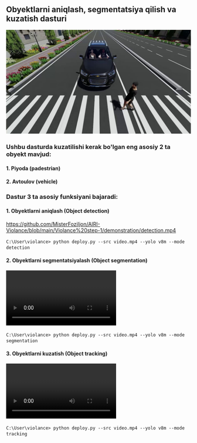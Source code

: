 ## Obyektlarni aniqlash, segmentatsiya qilish va kuzatish dasturi

![image](https://github.com/MisterFoziljon/AIRI-Violance/blob/main/Violance%20step-1/demonstration/image.jpg)

### Ushbu dasturda kuzatilishi kerak bo'lgan eng asosiy 2 ta obyekt mavjud:
#### 1. Piyoda (padestrian)
#### 2. Avtoulov (vehicle)


### Dastur 3 ta asosiy funksiyani bajaradi:

#### 1. Obyektlarni aniqlash (Object detection)

https://github.com/MisterFoziljon/AIRI-Violance/blob/main/Violance%20step-1/demonstration/detection.mp4
```shell
C:\User\violance> python deploy.py --src video.mp4 --yolo v8m --mode detection
```

#### 2. Obyektlarni segmentatsiyalash (Object segmentation)

![image](https://github.com/MisterFoziljon/AIRI-Violance/blob/main/Violance%20step-1/demonstration/segmentation.mp4)
```shell
C:\User\violance> python deploy.py --src video.mp4 --yolo v8m --mode segmentation
```
#### 3. Obyektlarni kuzatish (Object tracking)

![image](https://github.com/MisterFoziljon/AIRI-Violance/blob/main/Violance%20step-1/demonstration/tracking.mp4)
```shell
C:\User\violance> python deploy.py --src video.mp4 --yolo v8m --mode tracking
```



